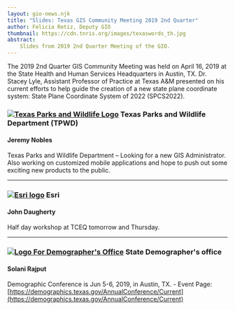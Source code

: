 ```yaml
---
layout: gio-news.njk
title: "Slides: Texas GIS Community Meeting 2019 2nd Quarter"
author: Felicia Retiz, Deputy GIO
thumbnail: https://cdn.tnris.org/images/texaswords_th.jpg
abstract:
    Slides from 2019 2nd Quarter Meeting of the GIO.
---
```


<p class="lead">The 2019 2nd Quarter GIS Community Meeting was held on April 16, 2019 at the State Health and Human Services Headquarters in Austin, TX. Dr. Stacey Lyle, Assistant Professor of Practice at Texas A&M presented on his current efforts to help guide the creation of a new state plane coordinate system: State Plane Coordinate System of 2022 (SPCS2022).</p>

<script async class="speakerdeck-embed" data-id="6c9f8340ede14a7da4c2023b102aaba3" data-ratio="1.77777777777778" src="//speakerdeck.com/assets/embed.js"></script>

<h3><a href="https://tpwd.texas.gov/"><img class="float-right" src="https://cdn.tnris.org/images/tpwd_logo.jpg" alt="Texas Parks and Wildlife Logo"></a> Texas Parks and Wildlife Department (TPWD)</h3>  

#### Jeremy Nobles

Texas Parks and Wildlife Department – Looking for a new GIS Administrator. Also working on customized mobile applications and hope to push out some exciting new products to the public.

****

<h3><a href="https://www.esri.com"><img class="float-right" src="https://cdn.tnris.org/images/esri_logo_sm.png" alt="Esri logo"></a> Esri</h3>  

#### John Daugherty

Half day workshop at TCEQ tomorrow and Thursday.

****

<h3><a href="https://demographics.texas.gov"><img class="float-right" src="https://cdn.tnris.org/images/tx_demographer.jpg" alt="Logo For Demographer's Office"></a> State Demographer's office</h3>  

#### Solani Rajput

Demographic Conference is Jun 5-6, 2019, in Austin, TX. - Event Page: [https://demographics.texas.gov/AnnualConference/Current](https://demographics.texas.gov/AnnualConference/Current)
